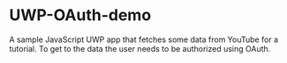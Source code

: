 # UWP-OAuth-demo
A sample JavaScript UWP app that fetches some data from YouTube for a tutorial. To get to the data the user needs to be authorized using OAuth.
